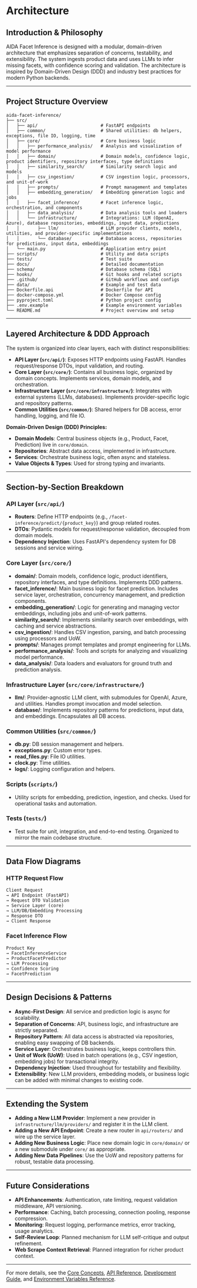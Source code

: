 # Architecture

## Introduction & Philosophy

AIDA Facet Inference is designed with a modular, domain-driven architecture that emphasizes separation of concerns, testability, and extensibility. The system ingests product data and uses LLMs to infer missing facets, with confidence scoring and validation. The architecture is inspired by Domain-Driven Design (DDD) and industry best practices for modern Python backends.

---

## Project Structure Overview

```
aida-facet-inference/
├── src/
│   ├── api/                        # FastAPI endpoints
│   ├── common/                     # Shared utilities: db helpers, exceptions, file IO, logging, time
│   ├── core/                       # Core business logic
│   │   ├── performance_analysis/   # Analysis and visualization of model performance
│   │   ├── domain/                 # Domain models, confidence logic, product identifiers, repository interfaces, type definitions
│   │   ├── similarity_search/      # Similarity search logic and models
│   │   ├── csv_ingestion/          # CSV ingestion logic, processors, and unit-of-work
│   │   ├── prompts/                # Prompt management and templates
│   │   ├── embedding_generation/   # Embedding generation logic and jobs
│   │   ├── facet_inference/        # Facet inference logic, orchestration, and components
│   │   ├── data_analysis/          # Data analysis tools and loaders
│   │   └── infrastructure/         # Integrations: LLM (OpenAI, Azure), database repositories, embeddings, input data, predictions
│   │       ├── llm/                # LLM provider clients, models, utilities, and provider-specific implementations
│   │       └── database/           # Database access, repositories for predictions, input data, embeddings
│   └── main.py                     # Application entry point
├── scripts/                        # Utility and data scripts
├── tests/                          # Test suite
├── docs/                           # Detailed documentation
├── schema/                         # Database schema (SQL)
├── hooks/                          # Git hooks and related scripts
├── .github/                        # GitHub workflows and configs
├── data/                           # Example and test data
├── Dockerfile.api                  # Dockerfile for API
├── docker-compose.yml              # Docker Compose config
├── pyproject.toml                  # Python project config
├── .env.example                    # Example environment variables
└── README.md                       # Project overview and setup
```

---

## Layered Architecture & DDD Approach

The system is organized into clear layers, each with distinct responsibilities:

- **API Layer (`src/api/`)**: Exposes HTTP endpoints using FastAPI. Handles request/response DTOs, input validation, and routing.
- **Core Layer (`src/core/`)**: Contains all business logic, organized by domain concepts. Implements services, domain models, and orchestration.
- **Infrastructure Layer (`src/core/infrastructure/`)**: Integrates with external systems (LLMs, databases). Implements provider-specific logic and repository patterns.
- **Common Utilities (`src/common/`)**: Shared helpers for DB access, error handling, logging, and file IO.

**Domain-Driven Design (DDD) Principles:**
- **Domain Models**: Central business objects (e.g., Product, Facet, Prediction) live in `core/domain`.
- **Repositories**: Abstract data access, implemented in infrastructure.
- **Services**: Orchestrate business logic, often async and stateless.
- **Value Objects & Types**: Used for strong typing and invariants.

---

## Section-by-Section Breakdown

### API Layer (`src/api/`)
- **Routers**: Define HTTP endpoints (e.g., `/facet-inference/predict/{product_key}`) and group related routes.
- **DTOs**: Pydantic models for request/response validation, decoupled from domain models.
- **Dependency Injection**: Uses FastAPI's dependency system for DB sessions and service wiring.

### Core Layer (`src/core/`)
- **domain/**: Domain models, confidence logic, product identifiers, repository interfaces, and type definitions. Implements DDD patterns.
- **facet_inference/**: Main business logic for facet prediction. Includes service layer, orchestration, concurrency management, and prediction components.
- **embedding_generation/**: Logic for generating and managing vector embeddings, including jobs and unit-of-work patterns.
- **similarity_search/**: Implements similarity search over embeddings, with caching and service abstractions.
- **csv_ingestion/**: Handles CSV ingestion, parsing, and batch processing using processors and UoW.
- **prompts/**: Manages prompt templates and prompt engineering for LLMs.
- **performance_analysis/**: Tools and scripts for analyzing and visualizing model performance.
- **data_analysis/**: Data loaders and evaluators for ground truth and prediction analysis.

### Infrastructure Layer (`src/core/infrastructure/`)
- **llm/**: Provider-agnostic LLM client, with submodules for OpenAI, Azure, and utilities. Handles prompt invocation and model selection.
- **database/**: Implements repository patterns for predictions, input data, and embeddings. Encapsulates all DB access.

### Common Utilities (`src/common/`)
- **db.py**: DB session management and helpers.
- **exceptions.py**: Custom error types.
- **read_files.py**: File IO utilities.
- **clock.py**: Time utilities.
- **logs/**: Logging configuration and helpers.

### Scripts (`scripts/`)
- Utility scripts for embedding, prediction, ingestion, and checks. Used for operational tasks and automation.

### Tests (`tests/`)
- Test suite for unit, integration, and end-to-end testing. Organized to mirror the main codebase structure.

---

## Data Flow Diagrams

### HTTP Request Flow
```
Client Request
→ API Endpoint (FastAPI)
→ Request DTO Validation
→ Service Layer (core)
→ LLM/DB/Embedding Processing
→ Response DTO
→ Client Response
```

### Facet Inference Flow
```
Product Key
→ FacetInferenceService
→ ProductFacetPredictor
→ LLM Processing
→ Confidence Scoring
→ FacetPrediction
```

---

## Design Decisions & Patterns

- **Async-First Design**: All service and prediction logic is async for scalability.
- **Separation of Concerns**: API, business logic, and infrastructure are strictly separated.
- **Repository Pattern**: All data access is abstracted via repositories, enabling easy swapping of DB backends.
- **Service Layer**: Orchestrates business logic, keeps controllers thin.
- **Unit of Work (UoW)**: Used in batch operations (e.g., CSV ingestion, embedding jobs) for transactional integrity.
- **Dependency Injection**: Used throughout for testability and flexibility.
- **Extensibility**: New LLM providers, embedding models, or business logic can be added with minimal changes to existing code.

---

## Extending the System

- **Adding a New LLM Provider**: Implement a new provider in `infrastructure/llm/providers/` and register it in the LLM client.
- **Adding a New API Endpoint**: Create a new router in `api/routers/` and wire up the service layer.
- **Adding New Business Logic**: Place new domain logic in `core/domain/` or a new submodule under `core/` as appropriate.
- **Adding New Data Pipelines**: Use the UoW and repository patterns for robust, testable data processing.

---

## Future Considerations

- **API Enhancements**: Authentication, rate limiting, request validation middleware, API versioning.
- **Performance**: Caching, batch processing, connection pooling, response compression.
- **Monitoring**: Request logging, performance metrics, error tracking, usage analytics.
- **Self-Review Loop**: Planned mechanism for LLM self-critique and output refinement.
- **Web Scrape Context Retrieval**: Planned integration for richer product context.

---

For more details, see the [Core Concepts](core_concepts.md), [API Reference](api_reference.md), [Development Guide](development.md), and [Environment Variables Reference](environment_variables.md). 